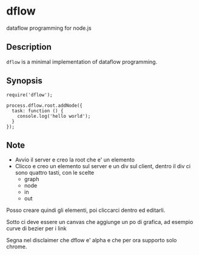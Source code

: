 dflow
=====

dataflow programming for node.js

## Description


`dflow` is a minimal implementation of dataflow programming.

## Synopsis

    require('dflow');

    process.dflow.root.addNode({
      task: function () {
        console.log('hello world');
      }
    });

## Note

 * Avvio il server e creo la root che e' un elemento
 * Clicco e creo un elemento sul server e un div sul client,
   dentro il div ci sono quattro tasti, con le scelte
     * graph
     * node
     * in
     * out

Posso creare quindi gli elementi, poi cliccarci dentro ed editarli.

Sotto ci deve essere un canvas che aggiunge un po di grafica,
ad esempio curve di bezier per i link

Segna nel disclaimer che  dflow e' alpha e che per ora supporto solo chrome.


